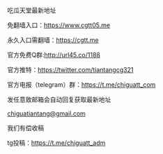吃瓜天堂最新地址

免翻墙入口：https://www.cgtt05.me

永久入口需翻墙：https://cgtt.me

官方免费Q群:http://url45.co/1188

官方推特：https://twitter.com/tiantangcg321

官方电报（telegram）群：https://t.me/chiguatt_com


发任意致邮箱会自动回复获取最新地址

chiguatiantang@gmail.com

我们有偿收稿

tg投稿：https://t.me/chiguatt_adm
